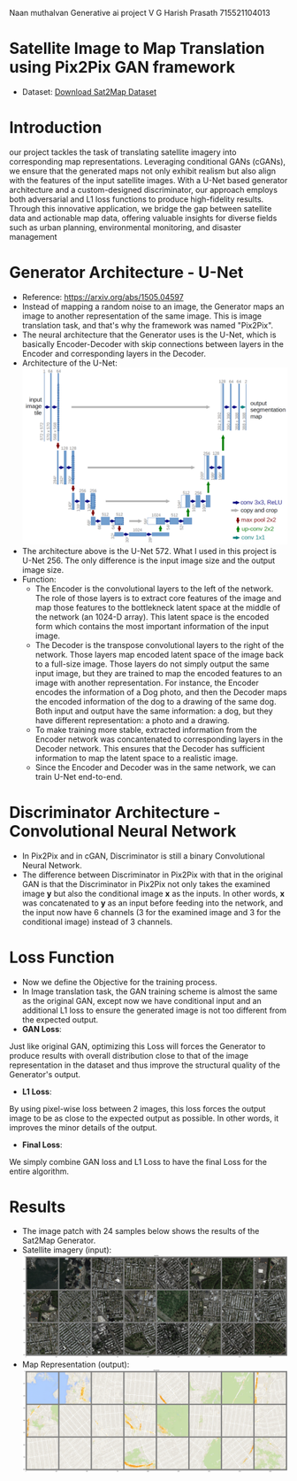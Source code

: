Naan muthalvan Generative ai project
                        V G Harish Prasath
                        715521104013
# Satellite Image to Map Translation using Pix2Pix GAN framework
* Dataset: [Download Sat2Map Dataset](https://drive.google.com/file/d/1s5a2UeJR4H_KJ-nV4NmRMkBHr3zn20Tf/view?usp=sharing)

# Introduction
 our project tackles the task of translating satellite imagery into corresponding map representations. Leveraging conditional GANs (cGANs), we ensure that the generated maps not only exhibit realism but also align with the features of the input satellite images. With a U-Net based generator architecture and a custom-designed discriminator, our approach employs both adversarial and L1 loss functions to produce high-fidelity results. Through this innovative application, we bridge the gap between satellite data and actionable map data, offering valuable insights for diverse fields such as urban planning, environmental monitoring, and disaster management
# Generator Architecture - U-Net
* Reference: https://arxiv.org/abs/1505.04597
* Instead of mapping a random noise to an image, the Generator maps an image to another representation of the same image. This is image translation task, and that's why the framework was named "Pix2Pix".
* The neural architecture that the Generator uses is the U-Net, which is basically Encoder-Decoder with skip connections between layers in the Encoder and corresponding layers in the Decoder.
* Architecture of the U-Net:
![U-Net Architecture](Visualization/2.png)
* The architecture above is the U-Net 572. What I used in this project is U-Net 256. The only difference is the input image size and the output image size.
* Function: 
  - The Encoder is the convolutional layers to the left of the network. The role of those layers is to extract core features of the image and map those features to the bottlekneck latent space at the middle of the network (an 1024-D array). This latent space is the encoded form which contains the most important information of the input image.
  - The Decoder is the transpose convolutional layers to the right of the network. Those layers map encoded latent space of the image back to a full-size image. Those layers do not simply output the same input image, but they are trained to map the encoded features to an image with another representation. For instance, the Encoder encodes the information of a Dog photo, and then the Decoder maps the encoded information of the dog to a drawing of the same dog. Both input and output have the same information: a dog, but they have different representation: a photo and a drawing. 
  - To make training more stable, extracted information from the Encoder network was concantenated to corresponding layers in the Decoder network. This ensures that the Decoder has sufficient information to map the latent space to a realistic image.
  - Since the Encoder and Decoder was in the same network, we can train U-Net end-to-end.

# Discriminator Architecture - Convolutional Neural Network
* In Pix2Pix and in cGAN, Discriminator is still a binary Convolutional Neural Network.
* The difference between Discriminator in Pix2Pix with that in the original GAN is that the Discriminator in Pix2Pix not only takes the examined image **y** but also the conditional image **x** as the inputs. In other words, **x** was concatenated to **y** as an input before feeding into the network, and the input now have 6 channels (3 for the examined image and 3 for the conditional image) instead of 3 channels.

# Loss Function
* Now we define the Objective for the training process.
* In Image translation task, the GAN training scheme is almost the same as the original GAN, except now we have conditional input and an additional L1 loss to ensure the generated image is not too different from the expected output.
* **GAN Loss**:

Just like original GAN, optimizing this Loss will forces the Generator to produce results with overall distribution close to that of the image representation in the dataset and thus improve the structural quality of the Generator's output.
* **L1 Loss**:

By using pixel-wise loss between 2 images, this loss forces the output image to be as close to the expected output as possible. In other words, it improves the minor details of the output.
* **Final Loss**:

We simply combine GAN loss and L1 Loss to have the final Loss for the entire algorithm.

# Results
* The image patch with 24 samples below shows the results of the Sat2Map Generator.
* Satellite imagery (input):
![Satellite Imagery](Visualization/6.png)
* Map Representation (output):
![Map Representation](Visualization/7.png)
